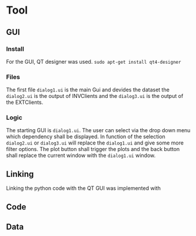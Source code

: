 # Tool
## GUI
### Install
For the GUI, QT designer was used.
`sudo apt-get install qt4-designer`

### Files
The first file `dialog1.ui` is the main Gui and devides the dataset
the `dialog2.ui` is the output of INVClients and the `dialog3.ui` is the output of the EXTClients.

### Logic
The starting GUI is `dialog1.ui`. The user can select via the drop down menu which dependency shall be displayed. In function of the selection `dialog2.ui` or `dialog3.ui` will replace the `dialog1.ui` and give some more filter options. The plot button shall trigger the plots and the back button shall replace the current window with the `dialog1.ui` window.

## Linking
Linking the python code with the QT GUI was implemented with 
## Code
## Data